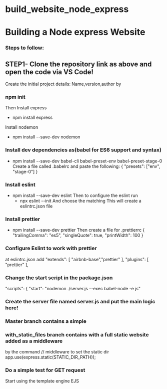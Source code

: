 # build_website_node_express

# Building a Node express Website

### Steps to follow:

## STEP1- Clone the repository link as above and open the code via VS Code!

Create the initial project details: Name,version,author by

### npm init

Then
Install express

- npm install express

Install nodemon

- npm install --save-dev nodemon

### Install dev dependencies as(babel for ES6 support and syntax)

- npm install --save-dev babel-cli babel-preset-env babel-preset-stage-0
  Create a file called .babelrc and paste the following:
  {
  "presets": ["env", "stage-0"]
  }

### Install eslint

- npm install --save-dev eslint
  Then to configure the eslint run
  - npx eslint --init
    And choose the matching
    This will create a eslintrc.json file

### Install prettier

- npm install --save-dev prettier
  Then create a file for .prettierrc
  {
  "trailingComma": "es5",
  "singleQuote": true,
  "printWidth": 100
  }

### Configure Eslint to work with prettier

at eslintrc.json add
"extends": [
"airbnb-base","prettier"
],
"plugins": [
"prettier"
],

### Change the start script in the package.json

"scripts": {
"start": "nodemon ./server.js --exec babel-node -e js"

### Create the server file named server.js and put the main logic here!

### Master branch contains a simple

### with_static_files branch contains with a full static website added as a middleware

by the command
// middleware to set the static dir
app.use(express.static(STATIC_DIR_PATH));

### Do a simple test for GET request

Start using the template engine EJS
